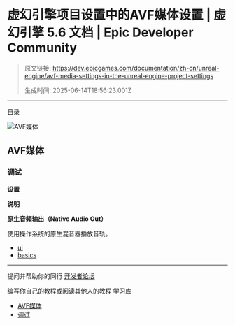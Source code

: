 # 虚幻引擎项目设置中的AVF媒体设置 | 虚幻引擎 5.6 文档 | Epic Developer Community

> 原文链接: https://dev.epicgames.com/documentation/zh-cn/unreal-engine/avf-media-settings-in-the-unreal-engine-project-settings
> 
> 生成时间: 2025-06-14T18:56:23.001Z

---

目录

![AVF媒体](https://dev.epicgames.com/community/api/documentation/image/c962c6f5-1356-428d-a4ab-66d30c3af6d4?resizing_type=fill&width=1920&height=335)

## AVF媒体

### 调试

**设置**

**说明**

**原生音频输出（Native Audio Out）**

使用操作系统的原生混音器播放音轨。

-   [ui](https://dev.epicgames.com/community/search?query=ui)
-   [basics](https://dev.epicgames.com/community/search?query=basics)

* * *

提问并帮助你的同行 [开发者论坛](https://forums.unrealengine.com/categories?tag=unreal-engine)

编写你自己的教程或阅读其他人的教程 [学习库](https://dev.epicgames.com/community/unreal-engine/learning)

-   [AVF媒体](/documentation/zh-cn/unreal-engine/avf-media-settings-in-the-unreal-engine-project-settings#avf%E5%AA%92%E4%BD%93)
-   [调试](/documentation/zh-cn/unreal-engine/avf-media-settings-in-the-unreal-engine-project-settings#%E8%B0%83%E8%AF%95)